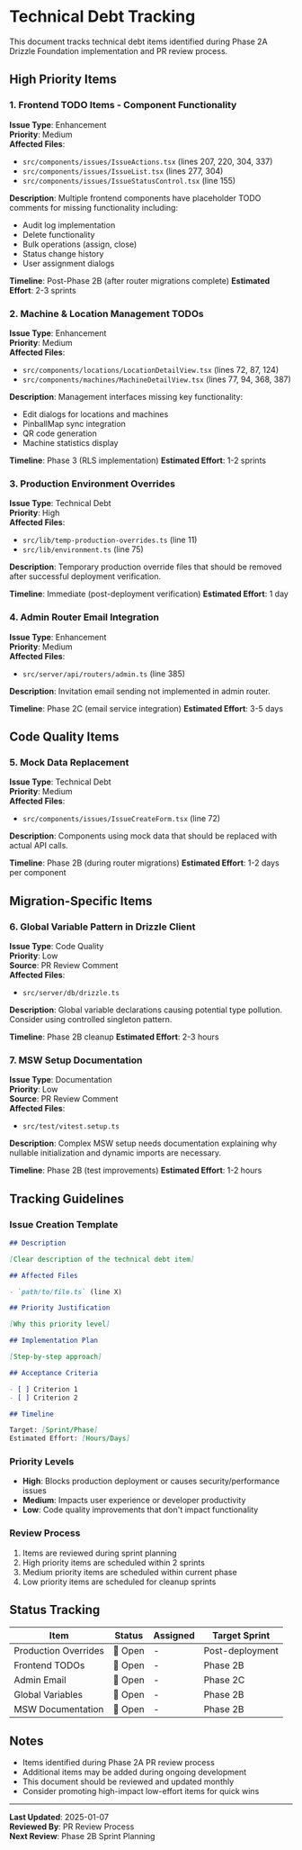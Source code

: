 # Technical Debt Tracking

This document tracks technical debt items identified during Phase 2A Drizzle Foundation implementation and PR review process.

## High Priority Items

### 1. Frontend TODO Items - Component Functionality

**Issue Type**: Enhancement  
**Priority**: Medium  
**Affected Files**:

- `src/components/issues/IssueActions.tsx` (lines 207, 220, 304, 337)
- `src/components/issues/IssueList.tsx` (lines 277, 304)
- `src/components/issues/IssueStatusControl.tsx` (line 155)

**Description**: Multiple frontend components have placeholder TODO comments for missing functionality including:

- Audit log implementation
- Delete functionality
- Bulk operations (assign, close)
- Status change history
- User assignment dialogs

**Timeline**: Post-Phase 2B (after router migrations complete)
**Estimated Effort**: 2-3 sprints

### 2. Machine & Location Management TODOs

**Issue Type**: Enhancement  
**Priority**: Medium  
**Affected Files**:

- `src/components/locations/LocationDetailView.tsx` (lines 72, 87, 124)
- `src/components/machines/MachineDetailView.tsx` (lines 77, 94, 368, 387)

**Description**: Management interfaces missing key functionality:

- Edit dialogs for locations and machines
- PinballMap sync integration
- QR code generation
- Machine statistics display

**Timeline**: Phase 3 (RLS implementation)
**Estimated Effort**: 1-2 sprints

### 3. Production Environment Overrides

**Issue Type**: Technical Debt  
**Priority**: High  
**Affected Files**:

- `src/lib/temp-production-overrides.ts` (line 11)
- `src/lib/environment.ts` (line 75)

**Description**: Temporary production override files that should be removed after successful deployment verification.

**Timeline**: Immediate (post-deployment verification)
**Estimated Effort**: 1 day

### 4. Admin Router Email Integration

**Issue Type**: Enhancement  
**Priority**: Medium  
**Affected Files**:

- `src/server/api/routers/admin.ts` (line 385)

**Description**: Invitation email sending not implemented in admin router.

**Timeline**: Phase 2C (email service integration)
**Estimated Effort**: 3-5 days

## Code Quality Items

### 5. Mock Data Replacement

**Issue Type**: Technical Debt  
**Priority**: Medium  
**Affected Files**:

- `src/components/issues/IssueCreateForm.tsx` (line 72)

**Description**: Components using mock data that should be replaced with actual API calls.

**Timeline**: Phase 2B (during router migrations)
**Estimated Effort**: 1-2 days per component

## Migration-Specific Items

### 6. Global Variable Pattern in Drizzle Client

**Issue Type**: Code Quality  
**Priority**: Low  
**Source**: PR Review Comment  
**Affected Files**:

- `src/server/db/drizzle.ts`

**Description**: Global variable declarations causing potential type pollution. Consider using controlled singleton pattern.

**Timeline**: Phase 2B cleanup
**Estimated Effort**: 2-3 hours

### 7. MSW Setup Documentation

**Issue Type**: Documentation  
**Priority**: Low  
**Source**: PR Review Comment  
**Affected Files**:

- `src/test/vitest.setup.ts`

**Description**: Complex MSW setup needs documentation explaining why nullable initialization and dynamic imports are necessary.

**Timeline**: Phase 2B (test improvements)
**Estimated Effort**: 1-2 hours

## Tracking Guidelines

### Issue Creation Template

```markdown
## Description

[Clear description of the technical debt item]

## Affected Files

- `path/to/file.ts` (line X)

## Priority Justification

[Why this priority level]

## Implementation Plan

[Step-by-step approach]

## Acceptance Criteria

- [ ] Criterion 1
- [ ] Criterion 2

## Timeline

Target: [Sprint/Phase]
Estimated Effort: [Hours/Days]
```

### Priority Levels

- **High**: Blocks production deployment or causes security/performance issues
- **Medium**: Impacts user experience or developer productivity
- **Low**: Code quality improvements that don't impact functionality

### Review Process

1. Items are reviewed during sprint planning
2. High priority items are scheduled within 2 sprints
3. Medium priority items are scheduled within current phase
4. Low priority items are scheduled for cleanup sprints

## Status Tracking

| Item                 | Status  | Assigned | Target Sprint   |
| -------------------- | ------- | -------- | --------------- |
| Production Overrides | 🔴 Open | -        | Post-deployment |
| Frontend TODOs       | 🔴 Open | -        | Phase 2B        |
| Admin Email          | 🔴 Open | -        | Phase 2C        |
| Global Variables     | 🔴 Open | -        | Phase 2B        |
| MSW Documentation    | 🔴 Open | -        | Phase 2B        |

## Notes

- Items identified during Phase 2A PR review process
- Additional items may be added during ongoing development
- This document should be reviewed and updated monthly
- Consider promoting high-impact low-effort items for quick wins

---

**Last Updated**: 2025-01-07  
**Reviewed By**: PR Review Process  
**Next Review**: Phase 2B Sprint Planning
